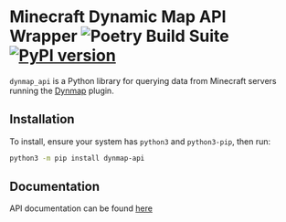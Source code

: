 # Minecraft Dynamic Map API Wrapper ![Poetry Build Suite](https://github.com/Ewpratten/dynmap_api/workflows/Poetry%20Build%20Suite/badge.svg) [![PyPI version](https://img.shields.io/pypi/v/dynmap_api.svg)](https://pypi.python.org/pypi/dynmap_api/)

`dynmap_api` is a Python library for querying data from Minecraft servers running the [Dynmap](https://github.com/webbukkit/dynmap) plugin.

## Installation

To install, ensure your system has `python3` and `python3-pip`, then run:

```sh
python3 -m pip install dynmap-api
```

## Documentation

API documentation can be found [here](https://ewpratten.retrylife.ca/dynmap_api/)
